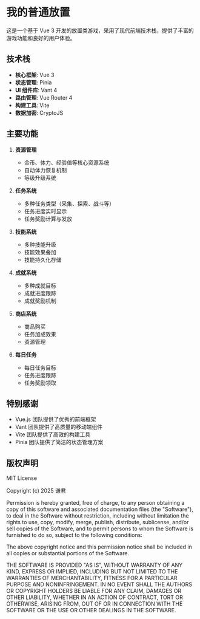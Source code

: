# 我的普通放置
这是一个基于 Vue 3 开发的放置类游戏，采用了现代前端技术栈，提供了丰富的游戏功能和良好的用户体验。

## 技术栈
- **核心框架**: Vue 3
- **状态管理**: Pinia
- **UI 组件库**: Vant 4
- **路由管理**: Vue Router 4
- **构建工具**: Vite
- **数据加密**: CryptoJS

## 主要功能
1. **资源管理**
   - 金币、体力、经验值等核心资源系统
   - 自动体力恢复机制
   - 等级升级系统

2. **任务系统**
   - 多种任务类型（采集、探索、战斗等）
   - 任务进度实时显示
   - 任务奖励计算与发放

3. **技能系统**
   - 多种技能升级
   - 技能效果叠加
   - 技能持久化存储

4. **成就系统**
   - 多种成就目标
   - 成就进度跟踪
   - 成就奖励机制

5. **商店系统**
   - 商品购买
   - 任务加成效果
   - 资源管理

6. **每日任务**
   - 每日任务目标
   - 任务进度跟踪
   - 任务奖励领取

## 特别感谢
- Vue.js 团队提供了优秀的前端框架
- Vant 团队提供了高质量的移动端组件
- Vite 团队提供了高效的构建工具
- Pinia 团队提供了简洁的状态管理方案

## 版权声明
MIT License

Copyright (c) 2025 谦君

Permission is hereby granted, free of charge, to any person obtaining a copy
of this software and associated documentation files (the "Software"), to deal
in the Software without restriction, including without limitation the rights
to use, copy, modify, merge, publish, distribute, sublicense, and/or sell
copies of the Software, and to permit persons to whom the Software is
furnished to do so, subject to the following conditions:

The above copyright notice and this permission notice shall be included in all
copies or substantial portions of the Software.

THE SOFTWARE IS PROVIDED "AS IS", WITHOUT WARRANTY OF ANY KIND, EXPRESS OR
IMPLIED, INCLUDING BUT NOT LIMITED TO THE WARRANTIES OF MERCHANTABILITY,
FITNESS FOR A PARTICULAR PURPOSE AND NONINFRINGEMENT. IN NO EVENT SHALL THE
AUTHORS OR COPYRIGHT HOLDERS BE LIABLE FOR ANY CLAIM, DAMAGES OR OTHER
LIABILITY, WHETHER IN AN ACTION OF CONTRACT, TORT OR OTHERWISE, ARISING FROM,
OUT OF OR IN CONNECTION WITH THE SOFTWARE OR THE USE OR OTHER DEALINGS IN THE
SOFTWARE.